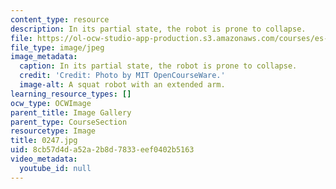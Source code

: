 ```yaml
---
content_type: resource
description: In its partial state, the robot is prone to collapse.
file: https://ol-ocw-studio-app-production.s3.amazonaws.com/courses/es-293-lego-robotics-spring-2007/8cb57d4da52a2b8d7833eef0402b5163_0247.jpg
file_type: image/jpeg
image_metadata:
  caption: In its partial state, the robot is prone to collapse.
  credit: 'Credit: Photo by MIT OpenCourseWare.'
  image-alt: A squat robot with an extended arm.
learning_resource_types: []
ocw_type: OCWImage
parent_title: Image Gallery
parent_type: CourseSection
resourcetype: Image
title: 0247.jpg
uid: 8cb57d4d-a52a-2b8d-7833-eef0402b5163
video_metadata:
  youtube_id: null
---
```

